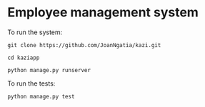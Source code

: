 # Employee management system

To run the system:

```git clone https://github.com/JoanNgatia/kazi.git```

```cd kaziapp```

```python manage.py runserver```

To run the tests:

```python manage.py test```